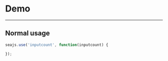 # Demo

---

## Normal usage

````javascript
seajs.use('inputcount', function(inputcount) {

});
````
